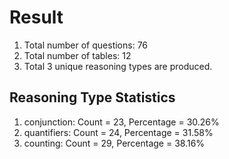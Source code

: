 # Result<br/>
1. Total number of questions: 76<br/>
2. Total number of tables: 12<br/>
3. Total 3 unique reasoning types are produced.<br/>
## **Reasoning Type Statistics**<br/>
1. conjunction: Count = 23, Percentage = 30.26%<br/>
2. quantifiers: Count = 24, Percentage = 31.58%<br/>
3. counting: Count = 29, Percentage = 38.16%<br/>
